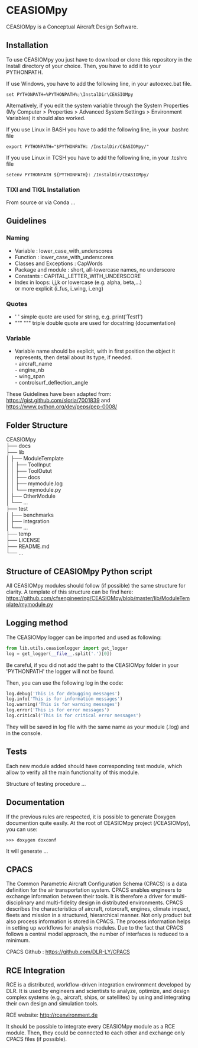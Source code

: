 # CEASIOMpy

CEASIOMpy is a Conceptual Aircraft Design Software.

## Installation

To use CEASIOMpy you just have to download or clone this repository in the Install directory of your choice. Then, you have to add it to your PYTHONPATH.

If use Windows, you have to add the following line, in your autoexec.bat file.
```
set PYTHONPATH=%PYTHONPATH%;\InstalDir\CEASIOMpy
```
 Alternatively, if you edit the system variable through the System Properties (My Computer > Properties > Advanced System Settings > Environment Variables) it should also worked.

If you use Linux in BASH you have to add the following line, in your .bashrc file
```
export PYTHONPATH="$PYTHONPATH: /InstalDir/CEASIOMpy/"
```

If you use Linux in TCSH you have to add the following line, in your .tcshrc file
```
setenv PYTHONPATH ${PYTHONPATH}: /InstalDir/CEASIOMpy/
```

### TIXI and TIGL Installation

From source or via Conda ...


## Guidelines

### Naming

  - Variable :                  lower_case_with_underscores
  - Function :                  lower_case_with_underscores
  - Classes and Exceptions :    CapWords
  - Package and module :        short, all-lowercase names, no underscore
  - Constants :                 CAPITAL_LETTER_WITH_UNDERSCORE
  - Index in loops:             i,j,k  or lowercase (e.g. alpha, beta,...) <br />
                                or more explicit (i_fus, i_wing, i_eng)

### Quotes
  - '  '    simple quote are used for string, e.g. print('Test1')
  - """ """ triple double quote are used for docstring (documentation)

### Variable
  - Variable name should be explicit, with in first position the object it
    represents, then detail about its type, if needed. <br />
        - aircraft_name <br />
        - engine_nb <br />
        - wing_span <br />
        - controlsurf_deflection_angle <br />

These Guidelines have been adapted from: https://gist.github.com/sloria/7001839
and https://www.python.org/dev/peps/pep-0008/



## Folder Structure

CEASIOMpy <br />
├── docs <br />
├── lib <br />
│   ├── ModuleTemplate <br />
│   │   ├── ToolInput <br />
│   │   ├── ToolOutut <br />
│   │   ├── docs <br />
│   │   ├── mymodule.log <br />
│   │   └── mymodule.py <br />
│   ├── OtherModule <br />
│   └── ... <br />
├── test <br />
│   ├── benchmarks <br />
│   ├── integration <br />
│   └── ... <br />
├── temp <br />
├── LICENSE <br />
├── README.md <br />
└── ... <br />



## Structure of CEASIOMpy Python script

All CEASIOMpy modules should follow (if possible) the same structure for clarity. A template of this structure can be find here:
https://github.com/cfsengineering/CEASIOMpy/blob/master/lib/ModuleTemplate/mymodule.py



## Logging method

The CEASIOMpy logger can be imported and used as following:

```python
from lib.utils.ceasiomlogger import get_logger
log = get_logger(__file__.split('.')[0])
```

Be careful, if you did not add the paht to the CEASIOMpy folder in your 'PYTHONPATH' the logger will not be found.

Then, you can use the following log in the code:

```python
log.debug('This is for debugging messages')
log.info('This is for information messages')
log.warning('This is for warning messages')
log.error('This is for error messages')
log.critical('This is for critical error messages')
```

They will be saved in log file with the same name as your module (.log) and in the console.



## Tests

Each new module added should have corresponding test module, which allow to verify
all the main functionality of this module.

Structure of testing procedure ...



## Documentation

If the previous rules are respected, it is possible to generate Doxygen
documention quite easily. At the root of CEASIOMpy project (/CEASIOMpy), you
can use:

```
>>> doxygen doxconf
```

It will generate ...



## CPACS

The Common Parametric Aircraft Configuration Schema (CPACS) is a data definition for the air transportation system. CPACS enables engineers to exchange information between their tools. It is therefore a driver for multi-disciplinary and multi-fidelity design in distributed environments. CPACS describes the characteristics of aircraft, rotorcraft, engines, climate impact, fleets and mission in a structured, hierarchical manner. Not only product but also process information is stored in CPACS. The process information helps in setting up workflows for analysis modules. Due to the fact that CPACS follows a central model approach, the number of interfaces is reduced to a minimum.

CPACS Github : https://github.com/DLR-LY/CPACS



## RCE Integration

RCE is a distributed, workflow-driven integration environment developed by DLR. It is used by engineers and scientists to analyze, optimize, and design complex systems (e.g., aircraft, ships, or satellites) by using and integrating their own design and simulation tools.

RCE website: http://rcenvironment.de

It should be possible to integrate every CEASIOMpy module as a RCE module. Then, they could be connected to each other and exchange only CPACS files (if possible).
